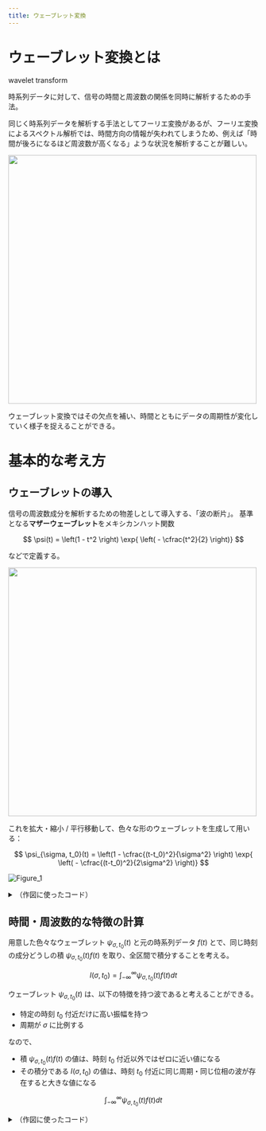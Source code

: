 ```yaml
---
title: ウェーブレット変換
---
```


# ウェーブレット変換とは

wavelet transform

時系列データに対して、信号の時間と周波数の関係を同時に解析するための手法。

同じく時系列データを解析する手法としてフーリエ変換があるが、フーリエ変換によるスペクトル解析では、時間方向の情報が失われてしまうため、例えば「時間が後ろになるほど周波数が高くなる」ような状況を解析することが難しい。

<img src="https://user-images.githubusercontent.com/13412823/181401297-0dd45ece-355e-4831-b176-c418c5f44c24.png" alt="" width="500">

ウェーブレット変換ではその欠点を補い、時間とともにデータの周期性が変化していく様子を捉えることができる。

# 基本的な考え方

## ウェーブレットの導入

信号の周波数成分を解析するための物差しとして導入する、「波の断片」。
基準となる**マザーウェーブレット**をメキシカンハット関数

$$
\psi(t) = \left(1 - t^2 \right) \exp{ \left( - \cfrac{t^2}{2} \right)}
$$

などで定義する。

<img src="https://user-images.githubusercontent.com/13412823/181408870-68f10e7e-dfa2-4ef5-8b79-e28e51acec71.png" alt="" width="500">

これを拡大・縮小 / 平行移動して、色々な形のウェーブレットを生成して用いる：

$$
\psi_{\sigma, t_0}(t) = \left(1 - \cfrac{(t-t_0)^2}{\sigma^2} \right) \exp{ \left( - \cfrac{(t-t_0)^2}{2\sigma^2} \right)}
$$

![Figure_1](https://user-images.githubusercontent.com/13412823/181471261-eed5ff18-6383-434f-89c6-3b197816c98d.png)

<details>
<summary>（作図に使ったコード）</summary>
{% gist 3bd481ef29271e88d567126aa0efb1b2 wavelet.py %}
</details>


## 時間・周波数的な特徴の計算

用意した色々なウェーブレット $\psi_{\sigma, t_0}(t)$ と元の時系列データ $f(t)$ とで、同じ時刻の成分どうしの積 $\psi_{\sigma, t_0}(t) f(t)$ を取り、全区間で積分することを考える。

$$
I(\sigma, t_0) = \int_{-\infty}^{\infty} \psi_{\sigma, t_0}(t) f(t) dt
$$

ウェーブレット $\psi_{\sigma, t_0}(t)$ は、以下の特徴を持つ波であると考えることができる。
- 特定の時刻 $t_0$ 付近だけに高い振幅を持つ
- 周期が $\sigma$ に比例する

なので、
- 積 $\psi_{\sigma, t_0}(t) f(t)$ の値は、時刻 $t_0$ 付近以外ではゼロに近い値になる
- その積分である $I(\sigma, t_0)$ の値は、時刻 $t_0$ 付近に同じ周期・同じ位相の波が存在すると大きな値になる


$$
\int_{-\infty}^{\infty} \psi_{\sigma, t_0}(t) f(t) dt
$$

<details>
<summary>（作図に使ったコード）</summary>

```python
from matplotlib import pyplot as plt
import numpy as np

def mexican_hat(t, sigma, t0):
    tmp = ((t - t0) / sigma)**2
    return (1 - tmp) * np.exp(-tmp/2)

t = np.arange(2000) / 100

t0_list = [5.0, 10.0, 15.0]
sigma_list = [0.5, 1.0, 2.0]

fig = plt.figure(figsize=(9,9))
c = 0
for t0 in t0_list:
    for sigma in sigma_list:
        c += 1
        y = mexican_hat(t, sigma, t0)
        ax = fig.add_subplot(3, 3, c)
        ax.set_title('$\sigma = ' + str(sigma) + ', t_0 = ' + str(t0) + '$')
        ax.plot(t, y)
        ax.grid()

plt.tight_layout()
plt.show()
```

</details>